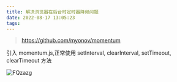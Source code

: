 ```yaml
---
title: 解决浏览器在后台时定时器降频问题
date: 2022-08-17 13:05:23
tags:
---
```


> https://github.com/myonov/momentum

引入 momentum.js,正常使用 setInterval, clearInterval, setTimeout, clearTimeout 方法

![FQzazg](https://cdn.jsdelivr.net/gh/houxiaozhao/imageLibrary@master/uPic/2022/08/17/FQzazg.png)
